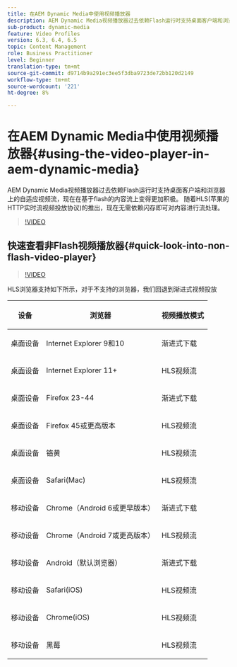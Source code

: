 ```yaml
---
title: 在AEM Dynamic Media中使用视频播放器
description: AEM Dynamic Media视频播放器过去依赖Flash运行时支持桌面客户端和浏览器上的自适应视频流，现在在基于flash的内容流上变得更加积极。 随着HLS(苹果的HTTP实时流视频投放协议)的推出，现在无需依赖闪存即可对内容进行流处理。
sub-product: dynamic-media
feature: Video Profiles
version: 6.3, 6.4, 6.5
topic: Content Management
role: Business Practitioner
level: Beginner
translation-type: tm+mt
source-git-commit: d9714b9a291ec3ee5f3dba9723de72bb120d2149
workflow-type: tm+mt
source-wordcount: '221'
ht-degree: 8%

---
```



# 在AEM Dynamic Media中使用视频播放器{#using-the-video-player-in-aem-dynamic-media}

AEM Dynamic Media视频播放器过去依赖Flash运行时支持桌面客户端和浏览器上的自适应视频流，现在在基于flash的内容流上变得更加积极。 随着HLS(苹果的HTTP实时流视频投放协议)的推出，现在无需依赖闪存即可对内容进行流处理。

>[!VIDEO](https://video.tv.adobe.com/v/16791/?quality=9&learn=on)

## 快速查看非Flash视频播放器{#quick-look-into-non-flash-video-player}

>[!VIDEO](https://video.tv.adobe.com/v/17429/?quality=9&learn=on)

HLS浏览器支持如下所示，对于不支持的浏览器，我们回退到渐进式视频投放

<table> 
 <thead> 
  <tr> 
   <th> <p>设备</p> </th>
   <th> <p>浏览器</p> </th>
   <th > <p>视频播放模式</p> </th>
  </tr>
 </thead>
 <tbody>
  <tr> 
   <td> <p>桌面设备</p> </td>
   <td> <p>Internet Explorer 9和10</p> </td>
   <td> <p>渐进式下载</p> </td>
  </tr>
  <tr>
   <td> <p>桌面设备</p> </td>
   <td> <p>Internet Explorer 11+</p> </td>
   <td> <p>HLS视频流</p> </td>
  </tr>
  <tr>
   <td> <p>桌面设备</p> </td>
   <td> <p>Firefox 23-44</p> </td>
   <td> <p>渐进式下载</p> </td>
  </tr>
  <tr> 
   <td> <p>桌面设备</p> </td>
   <td> <p>Firefox 45或更高版本</p> </td>
   <td> <p>HLS视频流</p> </td>
  </tr>
  <tr> 
   <td> <p>桌面设备</p> </td>
   <td> <p>铬黄</p> </td>
   <td> <p>HLS视频流</p> </td>
  </tr>
  <tr> 
   <td> <p>桌面设备</p> </td>
   <td> <p>Safari(Mac)</p> </td>
   <td> <p>HLS视频流</p> </td>
  </tr>
  <tr> 
   <td> <p>移动设备</p> </td>
   <td> <p>Chrome（Android 6或更早版本）</p> </td>
   <td> <p>渐进式下载</p> </td>
  </tr>
  <tr> 
   <td> <p>移动设备</p> </td>
   <td> <p>Chrome（Android 7或更高版本）</p> </td>
   <td> <p>HLS视频流</p> </td>
  </tr>
  <tr> 
   <td> <p>移动设备</p> </td>
   <td> <p>Android（默认浏览器）</p> </td>
   <td> <p>渐进式下载</p> </td>
  </tr>
  <tr> 
   <td> <p>移动设备</p> </td>
   <td> <p>Safari(iOS)</p> </td>
   <td> <p>HLS视频流</p> </td>
  </tr>
  <tr> 
   <td> <p>移动设备</p> </td>
   <td> <p>Chrome(iOS)</p> </td>
   <td> <p>HLS视频流</p> </td>
  </tr>
  <tr> 
   <td> <p>移动设备</p> </td>
   <td> <p>黑莓</p> </td>
   <td> <p>HLS视频流</p> </td>
  </tr>
 </tbody>
</table>